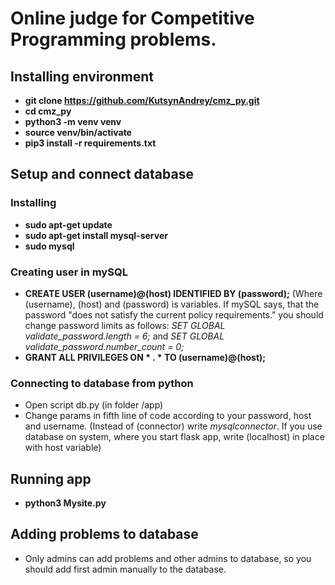 # Online judge for Competitive Programming problems.

## Installing environment

* **git clone https://github.com/KutsynAndrey/cmz_py.git**
* **cd cmz_py**
* **python3 -m venv venv**
* **source venv/bin/activate**
* **pip3 install -r requirements.txt**

## Setup and connect database
### Installing
* **sudo apt-get update**
* **sudo apt-get install mysql-server**
* **sudo mysql**
### Creating user in mySQL
* **CREATE USER (username)@(host) IDENTIFIED BY (password);** (Where (username), (host) and (password) is variables. If mySQL says, that the password "does not satisfy the current policy requirements." you should change password limits as follows: *SET GLOBAL validate_password.length = 6;* and *SET GLOBAL validate_password.number_count = 0;*
* **GRANT ALL PRIVILEGES ON * . * TO (username)@(host);**
### Connecting to database from python
* Open script db.py (in folder /app)
* Change params in fifth line of code according to your password, host and username. (Instead of (connector) write *mysqlconnector*. If you use database on system, where you start flask app, write (localhost) in place with host variable)

## Running app
* **python3 Mysite.py**

## Adding problems to database
* Only admins can add problems and other admins to database, so you should add first admin manually to the database.
